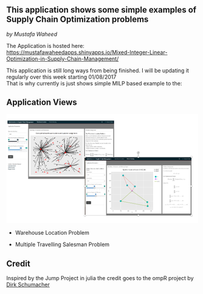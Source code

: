## This application shows some simple examples of Supply Chain Optimization problems
_by Mustafa Waheed_

The Application is hosted here: https://mustafawaheedapps.shinyapps.io/Mixed-Integer-Linear-Optimization-in-Supply-Chain-Management/

This application is still long ways from being finished. I will be updating it regularly over this week starting 01/08/2017  
That is why currently is just shows simple MILP based example to the:  
  
## Application Views

![Application Views](viz.png)  


  - Warehouse Location Problem
  
  - Multiple Travelling Salesman Problem
  

## Credit 
Inspired by the Jump Project in julia the credit goes to the ompR project by   
[Dirk Schumacher](https://github.com/dirkschumacher/ompr)
